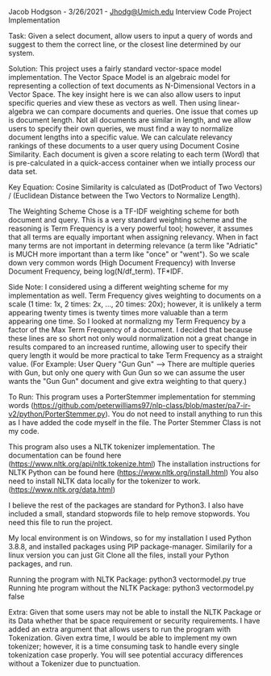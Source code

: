 Jacob Hodgson - 3/26/2021 - Jhodg@Umich.edu
Interview Code Project Implementation

Task: Given a select document, allow users to input a query of words and suggest to them the correct line, or the closest line determined by our system.

Solution: This project uses a fairly standard vector-space model implementation. The Vector Space Model is an algebraic model for representing a collection of text documents as N-Dimensional Vectors in a Vector Space. The key insight here is we can also allow users to input specific queries and view these as vectors as well. Then using linear-algebra we can compare documents and queries.
One issue that comes up is document length. Not all documents are similar in length, and we allow users to specify their own queries, we must find a way to normalize document lengths into a specific value. We can calculate relevancy rankings of these documents to a user query using Document Cosine Similarity. Each document is given a score relating to each term (Word) that is pre-calculated in a quick-access container when we intially process our data set.

Key Equation: Cosine Similarity is calculated as (DotProduct of Two Vectors) / (Euclidean Distance between the Two Vectors to Normalize Length). 

The Weighting Scheme Chose is a TF-IDF weighting scheme for both document and query.
This is a very standard weighting scheme and the reasoning is Term Frequency is a very powerful tool; however, it assumes that all terms are equally important when assigning relevancy. When in fact many terms are not important in determing relevance (a term like "Adriatic" is MUCH more important than a term like "once" or "went"). So we scale down very common words (High Document Frequency) with Inverse Document Frequency, being log(N/df_term). 
TF*IDF.

Side Note: I considered using a different weighting scheme for my implementation as well. Term Frequency gives weighting to documents on a scale (1 time: 1x, 2 times: 2x, ..., 20 times: 20x); however, it is unlikely a term appearing twenty times is twenty times more valuable than a term appearing one time. So I looked at normalizng my Term Frequency by a factor of the Max Term Frequency of a document. I decided that because these lines are so short not only would normalization not a great change in results compared to an increased runtime, allowing user to specify their query length it would be more practical to take Term Frequency as a straight value. 
(For Example: User Query "Gun Gun" --> There are multiple queries with Gun, but only one query with Gun Gun so we can assume the user wants the "Gun Gun" document and give extra weighting to that query.)

To Run:
This program uses a PorterStemmer implementation for stemming words (https://github.com/peterwilliams97/nlp-class/blob/master/pa7-ir-v2/python/PorterStemmer.py). You do not need to install anything to run this as I have added the code myself in the file. The Porter Stemmer Class is not my code.

This program also uses a NLTK tokenizer implementation. The documentation can be found here (https://www.nltk.org/api/nltk.tokenize.html)
The installation instructions for NLTK Python can be found here (https://www.nltk.org/install.html)
You also need to install NLTK data locally for the tokenizer to work. (https://www.nltk.org/data.html)

I believe the rest of the packages are standard for Python3.
I also have included a small, standard stopwords file to help remove stopwords. You need this file to run the project.

My local environment is on Windows, so for my installation I used Python 3.8.8, and installed packages using PIP package-manager. Similarily for a linux version you can just Git Clone all the files, install your Python packages, and run. 

Running the program with NLTK Package: python3 vectormodel.py true
Running hte program without the NLTK Package: python3 vectormodel.py false

Extra: Given that some users may not be able to install the NLTK Package or its Data whether that be space requirement or security requirements. I have added an extra argument that allows users to run the program with Tokenization. Given extra time, I would be able to implement my own tokenizer; however, it is a time consuming task to handle every single tokenization case properly. You will see potential accuracy differences without a Tokenizer due to punctuation.


